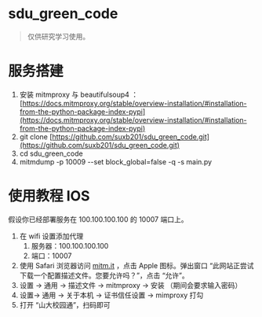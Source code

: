 # sdu_green_code

> 仅供研究学习使用。

# 服务搭建

1. 安装 mitmproxy 与  beautifulsoup4 ：[https://docs.mitmproxy.org/stable/overview-installation/#installation-from-the-python-package-index-pypi](https://docs.mitmproxy.org/stable/overview-installation/#installation-from-the-python-package-index-pypi)
2. git clone [https://github.com/suxb201/sdu_green_code.git](https://github.com/suxb201/sdu_green_code.git)
3. cd sdu_green_code
4. mitmdump -p 10009 --set block_global=false -q -s main.py

# 使用教程 IOS

假设你已经部署服务在 100.100.100.100 的 10007 端口上。

1. 在 wifi 设置添加代理
    1. 服务器：100.100.100.100
    2. 端口：10007
2. 使用 Safari 浏览器访问 [mitm.it](http://mitm.it) ，点击 Apple 图标。弹出窗口 “此网站正尝试下载一个配置描述文件。您要允许吗？”，点击 “允许”。
3. 设置 → 通用 → 描述文件 → mitmproxy → 安装 （期间会要求输入密码）
4. 设置→ 通用 → 关于本机 → 证书信任设置 → mimproxy 打勾
5. 打开 “山大校园通”，扫码即可
